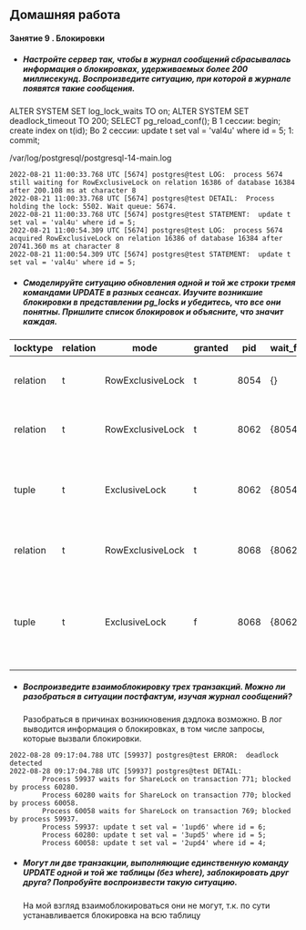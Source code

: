 ## Домашняя работа
#### Занятие 9 . Блокировки
- ##### Настройте сервер так, чтобы в журнал сообщений сбрасывалась информация о блокировках, удерживаемых более 200 миллисекунд. Воспроизведите ситуацию, при которой в журнале появятся такие сообщения.
ALTER SYSTEM SET log_lock_waits TO on;
ALTER SYSTEM SET deadlock_timeout TO 200;
SELECT pg_reload_conf();
В 1 сессии: begin; create index on t(id);
Во 2 сессии: update t set val = 'val4u' where id = 5;
1: commit; 
	
/var/log/postgresql/postgresql-14-main.log
```	
2022-08-21 11:00:33.768 UTC [5674] postgres@test LOG:  process 5674 still waiting for RowExclusiveLock on relation 16386 of database 16384 after 200.108 ms at character 8
2022-08-21 11:00:33.768 UTC [5674] postgres@test DETAIL:  Process holding the lock: 5502. Wait queue: 5674.
2022-08-21 11:00:33.768 UTC [5674] postgres@test STATEMENT:  update t set val = 'val4u' where id = 5;
2022-08-21 11:00:54.309 UTC [5674] postgres@test LOG:  process 5674 acquired RowExclusiveLock on relation 16386 of database 16384 after 20741.360 ms at character 8
2022-08-21 11:00:54.309 UTC [5674] postgres@test STATEMENT:  update t set val = 'val4u' where id = 5;
```
- ##### Смоделируйте ситуацию обновления одной и той же строки тремя командами UPDATE в разных сеансах. Изучите возникшие блокировки в представлении pg_locks и убедитесь, что все они понятны. Пришлите список блокировок и объясните, что значит каждая.
 locktype | relation |       mode       | granted | pid  | wait_for	|  |
----------|----------|------------------|---------|------|----------|--|
 relation | t        | RowExclusiveLock | t       | 8054 | {}		| - блокировка таблицы 1 транзакией |
 relation | t        | RowExclusiveLock | t       | 8062 | {8054}	| - блокировка таблицы 2 транзакией |
 tuple    | t        | ExclusiveLock    | t       | 8062 | {8054}	| - блокировка версии строки, блокировка получена |
 relation | t        | RowExclusiveLock | t       | 8068 | {8062}	| - блокировка таблицы 3 транзакией |
 tuple    | t        | ExclusiveLock    | f       | 8068 | {8062}	| - блокировка версии строки 3 транзакией, блокировка не получена |


- ##### Воспроизведите взаимоблокировку трех транзакций. Можно ли разобраться в ситуации постфактум, изучая журнал сообщений?
	Разобраться в причинах возникновения дэдлока возможно. В лог выводится информация о блокировках, в том числе запросы, которые вызвали блокировки.	

```2022-08-28 09:17:04.788 UTC [59937] postgres@test STATEMENT:  update t set val = '1upd6' where id = 6;
2022-08-28 09:17:04.788 UTC [59937] postgres@test ERROR:  deadlock detected
2022-08-28 09:17:04.788 UTC [59937] postgres@test DETAIL:  
		Process 59937 waits for ShareLock on transaction 771; blocked by process 60280.
		Process 60280 waits for ShareLock on transaction 770; blocked by process 60058.
		Process 60058 waits for ShareLock on transaction 769; blocked by process 59937.
		Process 59937: update t set val = '1upd6' where id = 6;
		Process 60280: update t set val = '3upd5' where id = 5;
		Process 60058: update t set val = '2upd4' where id = 4;
```

- ##### Могут ли две транзакции, выполняющие единственную команду UPDATE одной и той же таблицы (без where), заблокировать друг друга? Попробуйте воспроизвести такую ситуацию.
	На мой взгляд взаимоблокироваться они не могут, т.к. по сути устанавливается блокировка на всю таблицу

